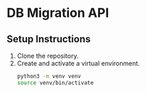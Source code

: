 # DB Migration API

## Setup Instructions

1. Clone the repository.
2. Create and activate a virtual environment.
   ```bash
   python3 -m venv venv
   source venv/bin/activate 
